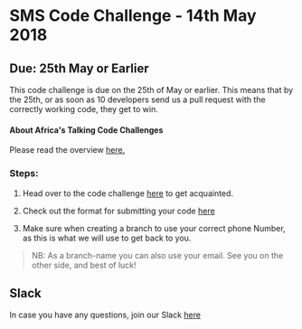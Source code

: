 # SMS Code Challenge - 14th May 2018
## Due: 25th May or Earlier
This code challenge is due on the 25th of May or earlier. This means that by the 25th, or as soon as 10 developers send us a pull request with the correctly working code, they get to win.

#### About Africa's Talking Code Challenges
Please read the overview [here.](http://atdevoutreach.viewdocs.io/codeChallenge05018/)

### Steps:
1. Head over to the code challenge [here](http://atdevoutreach.viewdocs.io/codeChallenge05018/CodeChallenge05018/) to get acquainted.

2.  Check out the format for submitting your code [here](http://atdevoutreach.viewdocs.io/codeChallenge05018/CodeChallengeSteps/)

3.  Make sure when creating a branch to use your correct phone Number, as this is what we will use to get back to you.
> NB: As a branch-name you can also use your email.
> See you on the other side, and best of luck!

## Slack
In case you have any questions, join our Slack [here](https://slackin-africastalking.now.sh/)
